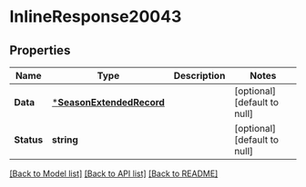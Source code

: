 # InlineResponse20043

## Properties
Name | Type | Description | Notes
------------ | ------------- | ------------- | -------------
**Data** | [***SeasonExtendedRecord**](SeasonExtendedRecord.md) |  | [optional] [default to null]
**Status** | **string** |  | [optional] [default to null]

[[Back to Model list]](../README.md#documentation-for-models) [[Back to API list]](../README.md#documentation-for-api-endpoints) [[Back to README]](../README.md)

